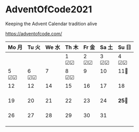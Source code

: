 # AdventOfCode2021

 Keeping the Advent Calendar tradition alive

<https://adventofcode.com/>

 Mo 月 | Tu 火 | We 水 | Th 木 | Fr 金 | Sa 土 | Su 日
----|----|----|----|----|----|----
||||1<br>&#9745;&#9745;|2<br>&#9745;&#9745;|3<br>&#9745;&#9745;|4<br>&#9745;&#9745;
5<br>&#9745;&#9745;|6<br>&#9745;&#9745;|7<br><br>|8<br>&#9745;&#9745;|9<br><br>|10<br><br>|11🎂<br><br>
12<br><br>|12<br><br>|14<br><br>|15<br><br>|16<br><br>|17<br><br>|18<br><br>
19<br><br>|20<br><br>|21<br><br>|22<br><br>|23<br><br>|24<br><br>|**25**🎄<br><br>
26<br><br>|27<br><br>|28<br><br>|29<br><br>|30<br><br>|31<br><br>